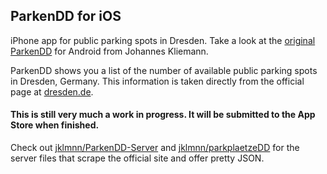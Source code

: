 ## ParkenDD for iOS

iPhone app for public parking spots in Dresden. Take a look at the [original ParkenDD](https://github.com/jklmnn/ParkenDD) for Android from Johannes Kliemann.

ParkenDD shows you a list of the number of available public parking spots in Dresden, Germany. This information is taken directly from the official page at [dresden.de](http://www.dresden.de/freie-parkplaetze/).

#### This is still very much a work in progress. It will be submitted to the App Store when finished.

Check out [jklmnn/ParkenDD-Server](https://github.com/jklmnn/ParkenDD-Server) and [jklmnn/parkplaetzeDD](https://github.com/jklmnn/parkplaetzeDD) for the server files that scrape the official site and offer pretty JSON.
